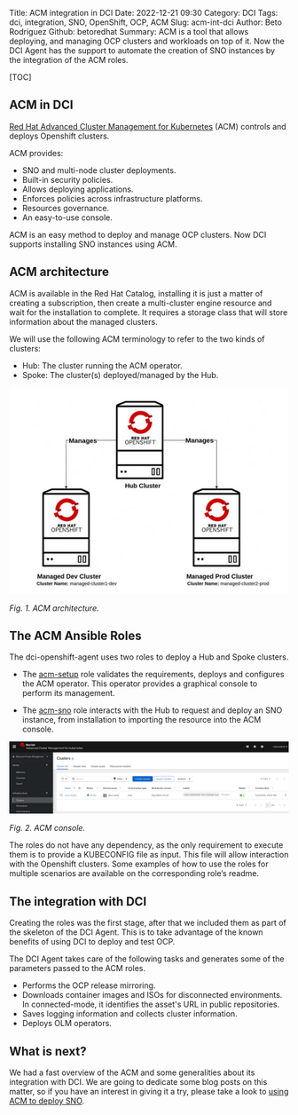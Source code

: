 Title: ACM integration in DCI
Date: 2022-12-21 09:30
Category: DCI
Tags: dci, integration, SNO, OpenShift, OCP, ACM
Slug: acm-int-dci
Author: Beto Rodriguez
Github: betoredhat
Summary: ACM is a tool that allows deploying, and managing OCP clusters and workloads on top of it. Now the DCI Agent has the support to automate the creation of SNO instances by the integration of the ACM roles.

[TOC]

## ACM in DCI

[Red Hat Advanced Cluster Management for Kubernetes](https://www.redhat.com/en/technologies/management/advanced-cluster-management) (ACM) controls and deploys Openshift clusters.

ACM provides:

* SNO and multi-node cluster deployments.
* Built-in security policies.
* Allows deploying applications.
* Enforces policies across infrastructure platforms.
* Resources governance.
* An easy-to-use console.

ACM is an easy method to deploy and manage OCP clusters. Now DCI supports installing SNO instances using ACM.

## ACM architecture

ACM is available in the Red Hat Catalog, installing it is just a matter of creating a subscription, then create a multi-cluster engine resource and wait for the installation to complete. It requires a storage class that will store information about the managed clusters.

We will use the following ACM terminology to refer to the two kinds of clusters:

- Hub: The cluster running the ACM operator.
- Spoke: The cluster(s) deployed/managed by the Hub.

![acm_arch](images/acm-integration/acm-architecture.png)

*Fig. 1. ACM architecture.*

## The ACM Ansible Roles

The dci-openshift-agent uses two roles to deploy a Hub and Spoke clusters.

- The [acm-setup](https://github.com/redhat-cip/dci-openshift-agent/blob/master/roles/acm-setup/README.md) role validates the requirements, deploys and configures the ACM operator. This operator provides a graphical console to perform its management.

- The [acm-sno](https://github.com/redhat-cip/dci-openshift-agent/blob/master/roles/acm-sno/README.md) role interacts with the Hub to request and deploy an SNO instance, from installation to importing the resource into the ACM console.


![acm_arch](images/acm-integration/acm-console.png)

*Fig. 2. ACM console.*

The roles do not have any dependency, as the only requirement to execute them is to provide a KUBECONFIG file as input. This file will allow interaction with the Openshift clusters. Some examples of how to use the roles for multiple scenarios are available on the corresponding role’s readme.

## The integration with DCI

Creating the roles was the first stage, after that we included them as part of the skeleton of the DCI Agent. This is to take advantage of the known benefits of using DCI to deploy and test OCP.

The DCI Agent takes care of the following tasks and generates some of the parameters passed to the ACM roles.

* Performs the OCP release mirroring.
* Downloads container images and ISOs for disconnected environments. In connected-mode, it identifies the asset's URL in public repositories.
* Saves logging information and collects cluster information.
* Deploys OLM operators.

## What is next?

We had a fast overview of the  ACM and some generalities about its integration with DCI. We are going to dedicate some blog posts on this matter, so if you have an interest in giving it a try, please take a look to [using ACM to deploy SNO](acm-deploy-sno.html).
